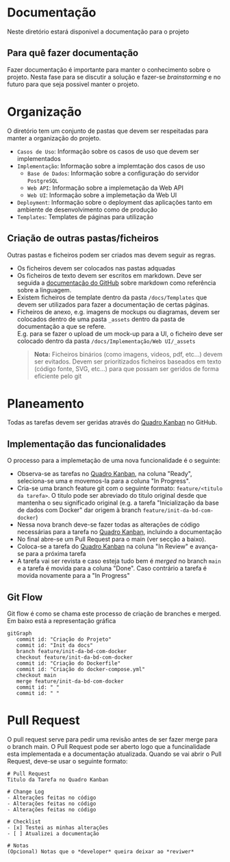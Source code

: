 # Documentação
Neste diretório estará disponivel a documentação para o projeto

## Para quê fazer documentação
Fazer documentação é importante para manter o conhecimento sobre o projeto. Nesta fase para se discutir a solução e fazer-se *brainstorming* e no futuro para que seja possivel manter o projeto.

# Organização
O diretório tem um conjunto de pastas que devem ser respeitadas para manter a organização do projeto.
- `Casos de Uso`: Informação sobre os casos de uso que devem ser implementados
- `Implementação`: Informação sobre a implemtação dos casos de uso
    - `Base de Dados`: Informação sobre a configuração do servidor `PostgreSQL`
    - `Web API`: Informação sobre a implemetação da Web API
    - `Web UI`: Informação sobre a implemetação da Web UI
- `Deployment`: Informação sobre o deployment das aplicações tanto em ambiente de desenvolvimento como de produção
- `Templates`: Templates de páginas para utilização

## Criação de outras pastas/ficheiros
Outras pastas e ficheiros podem ser criados mas devem seguir as regras.
- Os ficheiros devem ser colocados nas pastas adquadas
- Os ficheiros de texto devem ser escritos em markdown. Deve ser seguida a [documentação do GitHub](https://docs.github.com/en/get-started/writing-on-github) sobre markdown como referência sobre a linguagem.
- Existem ficheiros de template dentro da pasta `/docs/Templates` que devem ser utilizados para fazer a documentação de certas páginas.
- Ficheiros de anexo, e.g. imagens de mockups ou diagramas, devem ser colocados dentro de uma pasta `_assets` dentro da pasta de documentação a que se refere.  
  E.g. para se fazer o upload de um mock-up para a UI, o ficheiro deve ser colocado dentro da pasta `/docs/Implementação/Web UI/_assets`
  > **Nota:** Ficheiros binários (como imagens, videos, pdf, etc...) devem ser evitados. Devem ser prioritizados ficheiros baseados em texto (código fonte, SVG, etc...) para que possam ser geridos de forma eficiente pelo git

# Planeamento
Todas as tarefas devem ser geridas através do [Quadro Kanban](https://github.com/users/Wultyc/projects/7) no GitHub.

## Implementação das funcionalidades
O processo para a implemetação de uma nova funcionalidade é o seguinte:
- Observa-se as tarefas no [Quadro Kanban](https://github.com/users/Wultyc/projects/7), na coluna "Ready", seleciona-se uma e movemos-la para a coluna "In Progress".
- Cria-se uma branch feature git com o seguinte formato: `feature/<titulo da tarefa>`. O titulo pode ser abreviado do titulo original desde que mantenha o seu significado original (e.g. a tarefa "Inicialização da base de dados com Docker" dar origem à branch `feature/init-da-bd-com-docker`)
- Nessa nova branch deve-se fazer todas as alterações de código necessárias para a tarefa no [Quadro Kanban](https://github.com/users/Wultyc/projects/7), incluindo a documentação
- No final abre-se um Pull Request para o main (ver secção a baixo).
- Coloca-se a tarefa do [Quadro Kanban](https://github.com/users/Wultyc/projects/7) na coluna "In Review" e avança-se para a próxima tarefa
- A tarefa vai ser revista e caso esteja tudo bem é *merged* no branch `main` e a tarefa é movida para a coluna "Done". Caso contrário a tarefa é movida novamente para a "In Progress"

## Git Flow
Git flow é como se chama este processo de criação de branches e merged. Em baixo está a representação gráfica

```mermaid
gitGraph
   commit id: "Criação do Projeto"
   commit id: "Init da docs"
   branch feature/init-da-bd-com-docker
   checkout feature/init-da-bd-com-docker
   commit id: "Criação do Dockerfile"
   commit id: "Criação do docker-compose.yml"
   checkout main
   merge feature/init-da-bd-com-docker
   commit id: " "
   commit id: " "
```

# Pull Request
O pull request serve para pedir uma revisão antes de ser fazer merge para o branch main. O Pull Request pode ser aberto logo que a funcinalidade esta implementada e a documentação atualizada. Quando se vai abrir o Pull Request, deve-se usar o seguinte formato:

```
# Pull Request
Titulo da Tarefa no Quadro Kanban

# Change Log
- Alterações feitas no código
- Alterações feitas no código
- Alterações feitas no código

# Checklist
- [x] Testei as minhas alterações
- [ ] Atualizei a documentação

# Notas
(Opcional) Notas que o *developer* queira deixar ao *reviwer*
```